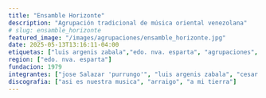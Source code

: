 ```yaml
---
title: "Ensamble Horizonte"
description: "Agrupación tradicional de música oriental venezolana"
# slug: ensamble_horizonte
featured_image: "/images/agrupaciones/ensamble_horizonte.jpg"
date: 2025-05-13T13:16:11-04:00
etiquetas: ["luis argenis zabala","edo. nva. esparta", "agrupaciones", "agrupaciones edo. nva. esparta"]
region: ["edo. nva. esparta"]
fundacion: 1979
integrantes: ["jose Salazar 'purrungo'", "luis argenis zabala", "cesar mata", "gary rendon"]
discografia: ["asi es nuestra musica", "arraigo", "a mi tierra"]
---
```


